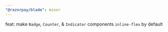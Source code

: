 ```yaml
---
"@razorpay/blade": minor
---
```


feat: make `Badge`, `Counter`, & `Indicator` components `inline-flex` by default

